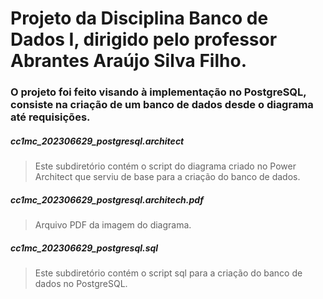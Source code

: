 # Projeto da Disciplina Banco de Dados I, dirigido pelo professor Abrantes Araújo Silva Filho.  
### O projeto foi feito visando à implementação no PostgreSQL, consiste na criação de um banco de dados desde o diagrama até requisições.
##### cc1mc_202306629_postgresql.architect
> Este subdiretório contém o script do diagrama criado no Power Architect que serviu de base para a criação do banco de dados.
##### cc1mc_202306629_postgresql.architech.pdf
> Arquivo PDF da imagem do diagrama.
##### cc1mc_202306629_postgresql.sql
> Este subdiretório contém o script sql para a criação do banco de dados no PostgreSQL.
